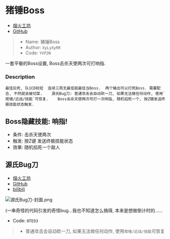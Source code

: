 # 猪锤Boss

- [熔火工坊](https://owmod.net/226) 
- [GitHub](https://github.com/XyLyXyRR/Boss)

> - Name: 猪锤Boss
> - Author: `XyLyXyRR`
> - Code: `YVP2N`

一套平衡的Boss设置, Boss击杀天使两次可打响指. 

### Description

    最佳后死, 队1CD较短  连续三局无最佳就最佳当Boss.  两个输出可以打死Boss. 需要配合, 不然就会被切菜.    源氏Bug刀: 普通攻击会自动砍一刀, 如果无法做任何动作, 使用`爬墙/近战/技能`可恢复.    Boss击杀天使两次可打一次响指, 随机掐死一个, 按Z键发送终极技能状态触发.

## Boss隐藏技能: 响指!

- 条件: 击杀天使两次  
- 触发: 按Z键 发送终极技能状态  
- 效果: 随机掐死一个敌人


## 源氏Bug刀

- [熔火工坊](https://owmod.net/362) 
- [GitHub](https://github.com/XyLyXyRR/Genji-s-bug-Dragonblade)
- [bilibili](https://www.bilibili.com/video/av63831013)

![源氏Bug刀-封面.png](https://i.loli.net/2019/08/15/L59Y7dHJbCDGys1.png)

(一串奇怪的代码引发的奇怪bug...我也不知道怎么搞得, 本来是想做倒计时的......

- Code: `0TE93`

> - 普通攻击会自动砍一刀, 如果无法做任何动作, 使用`爬墙/近战/技能`可恢复